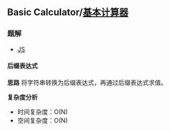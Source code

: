 ## Basic Calculator/[基本计算器](https://leetcode-cn.com/problems/basic-calculator/)

### 题解
+ [JS](../../codes/js/problems/256/224-h-basic-calculator.js)

#### 后缀表达式
**思路**
将字符串转换为后缀表达式，再通过后缀表达式求值。

**复杂度分析**
+ 时间复杂度：O(N)
+ 空间复杂度：O(N)